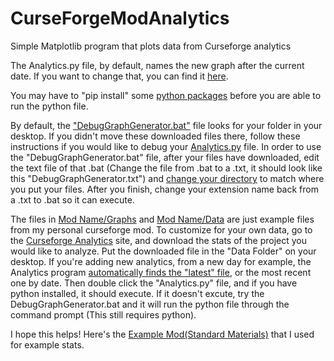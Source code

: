 # CurseForgeModAnalytics
Simple Matplotlib program that plots data from Curseforge analytics

The Analytics.py file, by default, names the new graph after the current date. If you want to change that, you can find it [here](https://github.com/EricHedengren/CurseForgeModAnalytics/blob/master/Mod%20Name/Analytics.py#L40).

You may have to "pip install" some [python packages](https://github.com/EricHedengren/CurseForgeModAnalytics/blob/master/Mod%20Name/Analytics.py#L1-L4) before you are able to run the python file.

By default, the ["DebugGraphGenerator.bat"](/Mod%20Name/DebugGraphGenerator.bat) file looks for your folder in your desktop. If you didn't move these downloaded files there, follow these instructions if you would like to debug your [Analytics.py](https://github.com/EricHedengren/CurseForgeModAnalytics/blob/master/Mod%20Name/Analytics.py) file. In order to use the "DebugGraphGenerator.bat" file, after your files have downloaded, edit the text file of that .bat (Change the file from .bat to a .txt, it should look like this "DebugGraphGenerator.txt") and [change your directory](https://github.com/EricHedengren/CurseForgeModAnalytics/blob/master/Mod%20Name/DebugGraphGenerator.bat#L1) to match where you put your files. After you finish, change your extension name back from a .txt to .bat so it can execute.

The files in [Mod Name/Graphs](https://github.com/EricHedengren/CurseForgeModAnalytics/tree/master/Mod%20Name/Graphs "Graphs Folder") and [Mod Name/Data](https://github.com/EricHedengren/CurseForgeModAnalytics/tree/master/Mod%20Name/Graphs "Data Folder") are just example files from my personal curseforge mod. To customize for your own data, go to the [Curseforge Analytics](https://authors.curseforge.com/dashboard/projects) site, and download the stats of the project you would like to analyze. Put the downloaded file in the "Data Folder" on your desktop. If you're adding new analytics, from a new day for example, the Analytics program [automatically finds the "latest" file](https://github.com/EricHedengren/CurseForgeModAnalytics/blob/master/Mod%20Name/Analytics.py#L11), or the most recent one by date. Then double click the "Analytics.py" file, and if you have python installed, it should execute. If it doesn't excute, try the DebugGraphGenerator.bat and it will run the python file through the command prompt (This still requires python).

I hope this helps! Here's the [Example Mod(Standard Materials)](https://www.curseforge.com/minecraft/mc-mods/standardmaterials "Standard Materials CurseForge") that I used for example stats.
